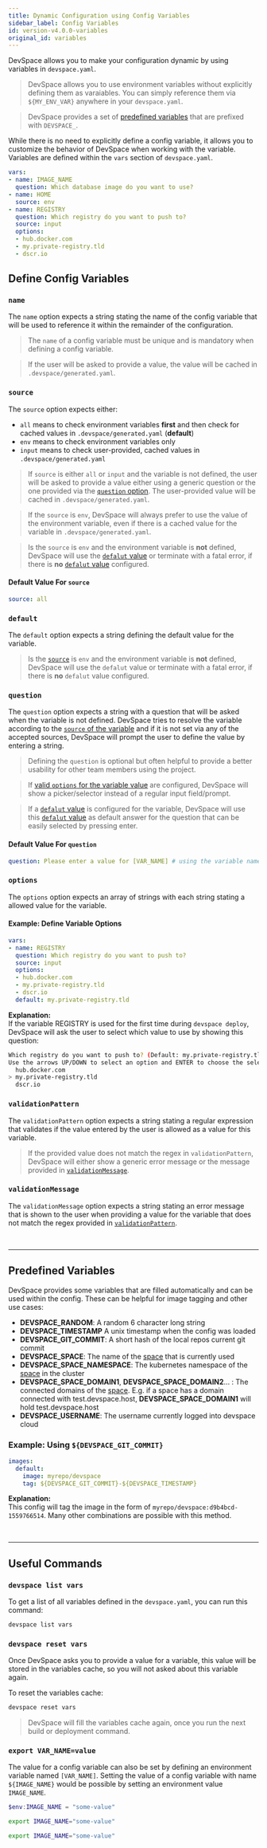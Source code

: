 ```yaml
---
title: Dynamic Configuration using Config Variables
sidebar_label: Config Variables
id: version-v4.0.0-variables
original_id: variables
---
```


DevSpace allows you to make your configuration dynamic by using variables in `devspace.yaml`.

> DevSpace allows you to use environment variables without explicitly defining them as varaiables. You can simply reference them via `${MY_ENV_VAR}` anywhere in your `devspace.yaml`.

> DevSpace provides a set of [predefined variables](#predefined-variables) that are prefixed with `DEVSPACE_`.

While there is no need to explicitly define a config variable, it allows you to customize the behavior of DevSpace when working with the variable. Variables are defined within the `vars` section of `devspace.yaml`.
```yaml
vars:
- name: IMAGE_NAME
  question: Which database image do you want to use?
- name: HOME
  source: env
- name: REGISTRY
  question: Which registry do you want to push to?
  source: input
  options:
  - hub.docker.com
  - my.private-registry.tld
  - dscr.io
```

## Define Config Variables

### `name`
The `name` option expects a string stating the name of the config variable that will be used to reference it within the remainder of the configuration.

> The `name` of a config variable must be unique and is mandatory when defining a config variable.

> If the user will be asked to provide a value, the value will be cached in `.devspace/generated.yaml`.


### `source`
The `source` option expects either:
- `all` means to check environment variables **first** and then check for cached values in `.devspace/generated.yaml` (**default**)
- `env` means to check environment variables only
- `input` means to check user-provided, cached values in `.devspace/generated.yaml`

> If `source` is either `all` or `input` and the variable is not defined, the user will be asked to provide a value either using a generic question or the one provided via the [`question` option](#question). The user-provided value will be cached in `.devspace/generated.yaml`.

> If the `source` is `env`, DevSpace will always prefer to use the value of the environment variable, even if there is a cached value for the variable in `.devspace/generated.yaml`.

> Is the `source` is `env` and the environment variable is **not** defined, DevSpace will use the [`defalut` value](#default) or terminate with a fatal error, if there is **no** [`defalut` value](#default) configured.

#### Default Value For `source`
```yaml
source: all
```


### `default`
The `default` option expects a string defining the default value for the variable.

> Is the [`source`](#source) is `env` and the environment variable is **not** defined, DevSpace will use the `defalut` value or terminate with a fatal error, if there is **no** `defalut` value configured.


### `question`
The `question` option expects a string with a question that will be asked when the variable is not defined. DevSpace tries to resolve the variable according to the [`source` of the variable](#source) and if it is not set via any of the accepted sources, DevSpace will prompt the user to define the value by entering a string.

> Defining the `question` is optional but often helpful to provide a better usability for other team members using the project.

> If [valid `options` for the variable value](#options) are configured, DevSpace will show a picker/selector instead of a regular input field/prompt.

> If a [`defalut` value](#default) is configured for the variable, DevSpace will use this [`defalut` value](#default) as default answer for the question that can be easily selected by pressing enter.

#### Default Value For `question`
```yaml
question: Please enter a value for [VAR_NAME] # using the variable name
```


### `options`
The `options` option expects an array of strings with each string stating a allowed value for the variable.

#### Example: Define Variable Options
```yaml
vars:
- name: REGISTRY
  question: Which registry do you want to push to?
  source: input
  options:
  - hub.docker.com
  - my.private-registry.tld
  - dscr.io
  default: my.private-registry.tld
```
**Explanation:**  
If the variable REGISTRY is used for the first time during `devspace deploy`, DevSpace will ask the user to select which value to use by showing this question:
```bash
Which registry do you want to push to? (Default: my.private-registry.tld)
Use the arrows UP/DOWN to select an option and ENTER to choose the selected option.
  hub.docker.com
> my.private-registry.tld
  dscr.io
```

### `validationPattern`
The `validationPattern` option expects a string stating a regular expression that validates if the value entered by the user is allowed as a value for this variable.

> If the provided value does not match the regex in `validationPattern`, DevSpace will either show a generic error message or the message provided in [`validationMessage`](#validationmessage).


### `validationMessage`
The `validationMessage` option expects a string stating an error message that is shown to the user when providing a value for the variable that does not match the regex provided in [`validationPattern`](#validationpattern).


<br>

---
## Predefined Variables

DevSpace provides some variables that are filled automatically and can be used within the config. These can be helpful for image tagging and other use cases:

- **DEVSPACE_RANDOM**: A random 6 character long string
- **DEVSPACE_TIMESTAMP** A unix timestamp when the config was loaded
- **DEVSPACE_GIT_COMMIT**: A short hash of the local repos current git commit
- **DEVSPACE_SPACE**: The name of the [space](../../cloud/spaces/what-are-spaces) that is currently used
- **DEVSPACE_SPACE_NAMESPACE**: The kubernetes namespace of the [space](../../cloud/spaces/what-are-spaces) in the cluster
- **DEVSPACE_SPACE_DOMAIN1**, **DEVSPACE_SPACE_DOMAIN2**... : The connected domains of the [space](../../cloud/spaces/what-are-spaces). E.g. if a space has a domain connected with test.devspace.host, **DEVSPACE_SPACE_DOMAIN1** will hold test.devspace.host
- **DEVSPACE_USERNAME**: The username currently logged into devspace cloud

### Example: Using `${DEVSPACE_GIT_COMMIT}`
```yaml
images:
  default:
    image: myrepo/devspace
    tag: ${DEVSPACE_GIT_COMMIT}-${DEVSPACE_TIMESTAMP}
```
**Explanation:**  
This config will tag the image in the form of `myrepo/devspace:d9b4bcd-1559766514`. Many other combinations are possible with this method.

<br>

---
## Useful Commands

### `devspace list vars`
To get a list of all variables defined in the `devspace.yaml`, you can run this command:
```bash
devspace list vars
```

### `devspace reset vars`
Once DevSpace asks you to provide a value for a variable, this value will be stored in the variables cache, so you will not asked about this variable again.

To reset the variables cache:
```bash
devspace reset vars
```

> DevSpace will fill the variables cache again, once you run the next build or deployment command.


### `export VAR_NAME=value`
The value for a config variable can also be set by defining an environment variable named `[VAR_NAME]`. Setting the value of a config variable with name `${IMAGE_NAME}` would be possible by setting an environment value `IMAGE_NAME`.

<!--DOCUSAURUS_CODE_TABS-->
<!--Windows Powershell-->
```powershell
$env:IMAGE_NAME = "some-value"
```

<!--Mac Terminal-->
```bash
export IMAGE_NAME="some-value"
```

<!--Linux Bash-->
```bash
export IMAGE_NAME="some-value"
```
<!--END_DOCUSAURUS_CODE_TABS-->
